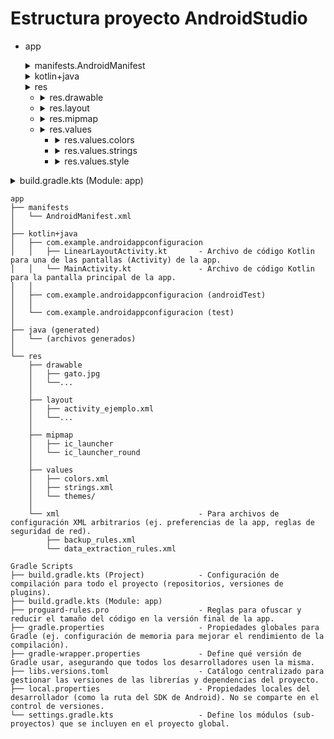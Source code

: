 # Estructura proyecto AndroidStudio
- app
  <details>
    <summary>manifests.AndroidManifest</summary>
      Archivo fundamental que describe la app al sistema operativo Android: declara componentes, permisos y características.
  </details>
  <details>
    <summary>kotlin+java</summary>
      Paquete principal que contiene el código fuente de la aplicación. Nos encontramos las clases de los métodos que tiene Kotlin. 5 clases 5 controladores.
  </details>
  <details>
    <summary>res</summary>
    Carpeta para todos los recursos que no son código: imágenes, diseños, textos, etc.
  </details>
  
    - <details>
        <summary>res.drawable</summary>
        Recursos gráficos como imágenes (PNG, JPG), vectores y formas definidas en XML.
      </details>
  
    - <details>
        <summary>res.layout</summary>
        Archivos XML que definen la estructura de la interfaz de usuario o las vistas (las pantallas y sus componentes).
      </details>
  
    - <details>
        <summary>res.mipmap</summary>
        Específicamente para los iconos de la aplicación que se muestran en el lanzador del dispositivo, en diferentes densidades.
      </details>
  
    - <details>
        <summary>res.values</summary>
        Archivos XML que definen valores simples y constantes para reutilizar en la app.
        
      </details>
  
      - <details>
          <summary>res.values.colors</summary>
          Archivos XML que definen valores simples y constantes para reutilizar en la app.
        </details>
    
      - <details>
          <summary>res.values.strings</summary>
          Archivos XML que definen valores simples y constantes para reutilizar en la app.
        </details>
        
      - <details>
          <summary>res.values.style</summary>
          Es donde se definen los estilos y temas de una aplicación de Android. Su propósito principal es separar el diseño y la apariencia de la estructura de la interfaz de usuario, de manera similar a como lo hacen las hojas de estilo (CSS) en el diseño web.
        </details>
<details>
  <summary>build.gradle.kts (Module: app)</summary>
  Configuración específica para el módulo 'app' (dependencias, versión de la app, SDK mínimo).
</details>

```
app
├── manifests
│   └── AndroidManifest.xml
│
├── kotlin+java
│   ├── com.example.androidappconfiguracion 
│   │   ├── LinearLayoutActivity.kt       - Archivo de código Kotlin para una de las pantallas (Activity) de la app.
│   │   └── MainActivity.kt               - Archivo de código Kotlin para la pantalla principal de la app.
│   │
│   ├── com.example.androidappconfiguracion (androidTest) 
│   │
│   └── com.example.androidappconfiguracion (test) 
│
├── java (generated)
│   └── (archivos generados)
│
└── res                                   
    ├── drawable                          
    │   ├── gato.jpg
    │   └──...
    │
    ├── layout                           
    │   ├── activity_ejemplo.xml
    │   └──...
    │
    ├── mipmap                            
    │   ├── ic_launcher
    │   └── ic_launcher_round
    │
    ├── values                            
    │   ├── colors.xml                    
    │   ├── strings.xml                   
    │   └── themes/                       
    │
    └── xml                               - Para archivos de configuración XML arbitrarios (ej. preferencias de la app, reglas de seguridad de red).
        ├── backup_rules.xml
        └── data_extraction_rules.xml

Gradle Scripts
├── build.gradle.kts (Project)            - Configuración de compilación para todo el proyecto (repositorios, versiones de plugins).
├── build.gradle.kts (Module: app)        
├── proguard-rules.pro                    - Reglas para ofuscar y reducir el tamaño del código en la versión final de la app.
├── gradle.properties                     - Propiedades globales para Gradle (ej. configuración de memoria para mejorar el rendimiento de la compilación).
├── gradle-wrapper.properties             - Define qué versión de Gradle usar, asegurando que todos los desarrolladores usen la misma.
├── libs.versions.toml                    - Catálogo centralizado para gestionar las versiones de las librerías y dependencias del proyecto.
├── local.properties                      - Propiedades locales del desarrollador (como la ruta del SDK de Android). No se comparte en el control de versiones.
└── settings.gradle.kts                   - Define los módulos (sub-proyectos) que se incluyen en el proyecto global.
```

